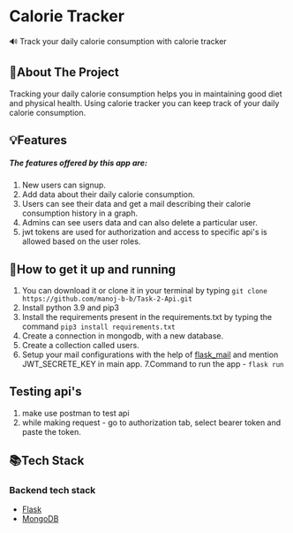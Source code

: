 # Calorie Tracker
🔊 Track your daily calorie consumption with calorie tracker

## 🤔About The Project
Tracking your daily calorie consumption helps you in maintaining good diet and physical health. Using calorie tracker you can keep track of your daily calorie consumption.
## 💡Features
##### The features offered by this app are:
1. New users can signup.                                                                                                             
2. Add data about their daily calorie consumption.                                                                                                                    
3. Users can see their data and get a mail describing their calorie consumption history in a graph. 
4. Admins can see users data and can also delete a particular user.
5. jwt tokens are used for authorization and access to specific api's is allowed based on the user roles.
## 🏃How to get it up and running
1. You can download it or clone it in your terminal by typing `git clone https://github.com/manoj-b-b/Task-2-Api.git`
2. Install python 3.9 and pip3
3. Install the requirements present in the requirements.txt by typing the command `pip3 install requirements.txt`                                                      
4. Create a connection in mongodb, with a new database.
5. Create a collection called users.
6. Setup your mail configurations with the help of [flask_mail](https://pythonhosted.org/Flask-Mail/) and mention JWT_SECRETE_KEY in main app.
7.Command to run the app - `flask run`
## Testing api's
1. make use postman to test api
2. while making request - go to authorization tab, select bearer token and paste the token.
## 📚Tech Stack
### Backend tech stack
* [Flask](https://flask-doc.readthedocs.io/en/latest)                                                                                                             
* [MongoDB](https://docs.mongodb.com)
